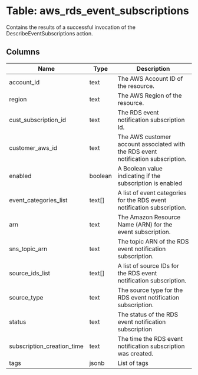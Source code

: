 
# Table: aws_rds_event_subscriptions
Contains the results of a successful invocation of the DescribeEventSubscriptions action.
## Columns
| Name        | Type           | Description  |
| ------------- | ------------- | -----  |
|account_id|text|The AWS Account ID of the resource.|
|region|text|The AWS Region of the resource.|
|cust_subscription_id|text|The RDS event notification subscription Id.|
|customer_aws_id|text|The AWS customer account associated with the RDS event notification subscription.|
|enabled|boolean|A Boolean value indicating if the subscription is enabled|
|event_categories_list|text[]|A list of event categories for the RDS event notification subscription.|
|arn|text|The Amazon Resource Name (ARN) for the event subscription.|
|sns_topic_arn|text|The topic ARN of the RDS event notification subscription.|
|source_ids_list|text[]|A list of source IDs for the RDS event notification subscription.|
|source_type|text|The source type for the RDS event notification subscription.|
|status|text|The status of the RDS event notification subscription|
|subscription_creation_time|text|The time the RDS event notification subscription was created.|
|tags|jsonb|List of tags|
